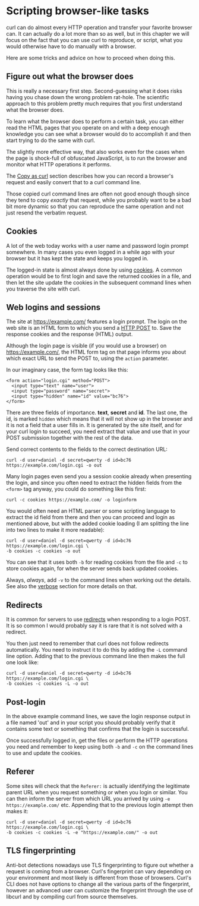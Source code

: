 # Scripting browser-like tasks

curl can do almost every HTTP operation and transfer your favorite browser
can. It can actually do a lot more than so as well, but in this chapter we
will focus on the fact that you can use curl to reproduce, or script, what you
would otherwise have to do manually with a browser.

Here are some tricks and advice on how to proceed when doing this.

## Figure out what the browser does

This is really a necessary first step. Second-guessing what it does risks having
you chase down the wrong problem rat-hole. The scientific approach to this
problem pretty much requires that you first understand what the browser does.

To learn what the browser does to perform a certain task, you can either read
the HTML pages that you operate on and with a deep enough knowledge you can
see what a browser would do to accomplish it and then start trying to do the
same with curl.

The slightly more effective way, that also works even for the cases when the
page is shock-full of obfuscated JavaScript, is to run the browser and monitor
what HTTP operations it performs.

The [Copy as curl](../usingcurl/copyas.md) section describes how you can
record a browser's request and easily convert that to a curl command line.

Those copied curl command lines are often not good enough though since they
tend to copy *exactly* that request, while you probably want to be a bad bit
more dynamic so that you can reproduce the same operation and not just resend
the verbatim request.

## Cookies

A lot of the web today works with a user name and password login prompt
somewhere. In many cases you even logged in a while ago with your browser but
it has kept the state and keeps you logged in.

The logged-in state is almost always done by using [cookies](cookies.md).
A common operation would be to first login and save the returned cookies in a
file, and then let the site update the cookies in the subsequent command lines
when you traverse the site with curl.

## Web logins and sessions

The site at https://example.com/ features a login prompt. The login on the web
site is an HTML form to which you send a [HTTP POST](post.md) to. Save the
response cookies and the response (HTML) output.

Although the login page is visible (if you would use a browser) on
https://example.com/, the HTML form tag on that page informs you about which
exact URL to send the POST to, using the `action` parameter.

In our imaginary case, the form tag looks like this:

~~~
<form action="login.cgi" method="POST">
  <input type="text" name="user">
  <input type="password" name="secret">
  <input type="hidden" name="id" value="bc76">
</form>
~~~

There are three fields of importance. **text**, **secret** and **id**. The
last one, the id, is marked `hidden` which means that it will not show up in
the browser and it is not a field that a user fills in. It is generated by the
site itself, and for your curl login to succeed, you need extract that value
and use that in your POST submission together with the rest of the data.

Send correct contents to the fields to the correct destination URL:

    curl -d user=daniel -d secret=qwerty -d id=bc76 https://example.com/login.cgi -o out

Many login pages even send you a session cookie already when presenting the
login, and since you often need to extract the hidden fields from the `<form>`
tag anyway, you could do something like this first:

    curl -c cookies https://example.com/ -o loginform

You would often need an HTML parser or some scripting language to extract the
id field from there and then you can proceed and login as mentioned above, but
with the added cookie loading (I am splitting the line into two lines to make
it more readable):

    curl -d user=daniel -d secret=qwerty -d id=bc76 https://example.com/login.cgi \
    -b cookies -c cookies -o out

You can see that it uses both `-b` for reading cookies from the file and `-c`
to store cookies again, for when the server sends back updated cookies.

Always, *always*, add `-v` to the command lines when working out the
details. See also the [verbose](../usingcurl/verbose.md) section for more
details on that.

## Redirects

It is common for servers to use [redirects](redirects.md) when responding
to a login POST. It is so common I would probably say it is rare that it is
not solved with a redirect.

You then just need to remember that curl does not follow redirects
automatically. You need to instruct it to do this by adding the `-L` command
line option. Adding that to the previous command line then makes the full one
look like:

    curl -d user=daniel -d secret=qwerty -d id=bc76 https://example.com/login.cgi \
    -b cookies -c cookies -L -o out

## Post-login

In the above example command lines, we save the login response output in a
file named 'out' and in your script you should probably verify that it
contains some text or something that confirms that the login is successful.

Once successfully logged in, get the files or perform the HTTP operations you
need and remember to keep using both `-b` and `-c` on the command lines to use
and update the cookies.

## Referer

Some sites will check that the `Referer:` is actually identifying the
legitimate parent URL when you request something or when you login or
similar. You can then inform the server from which URL you arrived by using
`-e https://example.com/` etc. Appending that to the previous login attempt
then makes it:

    curl -d user=daniel -d secret=qwerty -d id=bc76 https://example.com/login.cgi \
    -b cookies -c cookies -L -e "https://example.com/" -o out

## TLS fingerprinting

Anti-bot detections nowadays use TLS fingerprinting to figure out whether a
request is coming from a browser. Curl's fingerprint can vary depending on your
environment and most likely is different from those of browsers. Curl's CLI
does not have options to change all the various parts of the fingerprint,
however an advanced user can customize the fingerprint through the use of
libcurl and by compiling curl from source themselves.

